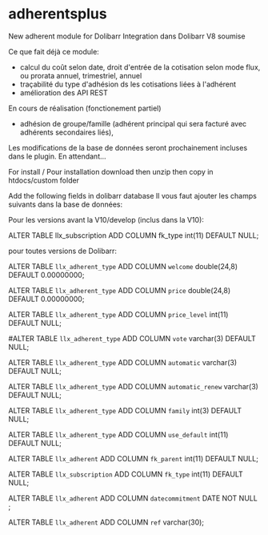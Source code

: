# adherentsplus
New adherent module for Dolibarr
Integration dans Dolibarr V8 soumise

Ce que fait déjà ce module:
- calcul du coût selon date, droit d'entrée de la cotisation selon mode flux, ou prorata annuel, trimestriel, annuel
- traçabilité du type d'adhésion ds les cotisations liées à l'adhérent
- amélioration des API REST

En cours de réalisation (fonctionement partiel)
- adhésion de groupe/famille (adhérent principal qui sera facturé avec adhérents secondaires liés), 

Les modifications de la base de données seront prochainement incluses dans le plugin. En attendant...

For install / Pour installation
download then unzip then copy in htdocs/custom folder

Add the following fields in dolibarr database
Il vous faut ajouter les champs suivants dans la base de données:

Pour les versions avant la V10/develop (inclus dans la V10):

 ALTER TABLE llx_subscription ADD COLUMN fk_type int(11) DEFAULT NULL;

pour toutes versions de Dolibarr:

 ALTER TABLE `llx_adherent_type` ADD COLUMN `welcome` double(24,8)   DEFAULT 0.00000000;
 
 ALTER TABLE `llx_adherent_type` ADD COLUMN `price` double(24,8)   DEFAULT 0.00000000;
 
 ALTER TABLE `llx_adherent_type` ADD COLUMN `price_level` int(11)   DEFAULT NULL;
 
 #ALTER TABLE `llx_adherent_type` ADD COLUMN `vote` varchar(3)   DEFAULT NULL;
 
 ALTER TABLE `llx_adherent_type` ADD COLUMN `automatic` varchar(3)   DEFAULT NULL;
 
 ALTER TABLE `llx_adherent_type` ADD COLUMN `automatic_renew` varchar(3)   DEFAULT NULL;
 
 ALTER TABLE `llx_adherent_type`   ADD COLUMN `family` int(3)   DEFAULT NULL;
 
 ALTER TABLE `llx_adherent_type` ADD COLUMN `use_default` int(11)   DEFAULT NULL;
 
 ALTER TABLE `llx_adherent` ADD COLUMN `fk_parent` int(11)   DEFAULT NULL;
 
 ALTER TABLE `llx_subscription` ADD COLUMN `fk_type` int(11)   DEFAULT NULL;

 ALTER TABLE `llx_adherent` ADD COLUMN `datecommitment` DATE NOT NULL ;

 ALTER TABLE `llx_adherent` ADD COLUMN `ref` varchar(30);
